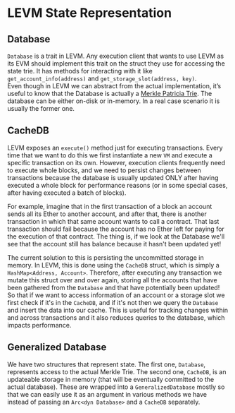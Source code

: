 # LEVM State Representation

## Database

`Database` is a trait in LEVM. Any execution client that wants to use LEVM as its EVM should implement this trait on the struct they use for accessing the state trie. It has methods for interacting with it like `get_account_info(address)` and `get_storage_slot(address, key)`.\
Even though in LEVM we can abstract from the actual implementation, it’s useful to know that the Database is actually a [Merkle Patricia Trie](https://ethereum.org/en/developers/docs/data-structures-and-encoding/patricia-merkle-trie/).
The database can be either on-disk or in-memory. In a real case scenario it is usually the former one.

## CacheDB

LEVM exposes an `execute()` method just for executing transactions. Every time that we want to do this we first instantiate a new `VM` and execute a specific transaction on its own. However, execution clients frequently need to execute whole blocks, and we need to persist changes between transactions because the database is usually updated ONLY after having executed a whole block for performance reasons (or in some special cases, after having executed a batch of blocks). 

For example, imagine that in the first transaction of a block an account sends all its Ether to another account, and after that, there is another transaction in which that same account wants to call a contract. That last transaction should fail because the account has no Ether left for paying for the execution of that contract. The thing is, if we look at the Database we'll see that the account still has balance because it hasn't been updated yet!

The current solution to this is persisting the uncommitted storage in memory. In LEVM, this is done using the `CacheDB` struct, which is simply a `HashMap<Address, Account>`. Therefore, after executing any transaction we mutate this struct over and over again, storing all the accounts that have been gathered from the `Database` and that have potentially been updated! So that if we want to access information of an account or a storage slot we first check if it's in the `CacheDB`, and if it's not then we query the `Database` and insert the data into our cache. This is useful for tracking changes within and across transactions and it also reduces queries to the database, which impacts performance.

## Generalized Database

We have two structures that represent state. The first one, `Database`, represents access to the actual Merkle Trie. The second one, `CacheDB`, is an updateable storage in memory (that will be eventually committed to the actual database). These are wrapped into a `GeneralizedDatabase` mostly so that we can easily use it as an argument in various methods we have instead of passing an `Arc<dyn Database>` and a `CacheDB` separately.
